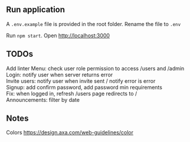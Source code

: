 ## Run application

A `.env.example` file is provided in the root folder. Rename the file to `.env`

Run `npm start`. Open [http://localhost:3000](http://localhost:3000)

## TODOs

Add linter
Menu: check user role permission to access /users and /admin\
Login: notify user when server returns error\
Invite users: notify user when invite sent / notify error is error\
Signup: add confirm password, add password min requirements\
Fix: when logged in, refresh /users page redirects to / \
Announcements: filter by date

## Notes

Colors https://design.axa.com/web-guidelines/color